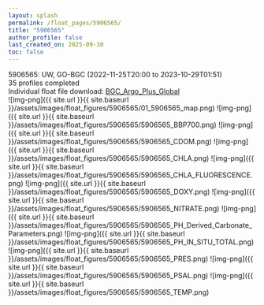 ```yaml
---
layout: splash
permalink: /float_pages/5906565/
title: "5906565"
author_profile: false
last_created_on: 2025-09-30
toc: false
---
```

 
5906565: UW, GO-BGC (2022-11-25T20:00 to 2023-10-29T01:51)\
35 profiles completed\
Individual float file download: [BGC_Argo_Plus_Global](https://ftp.soest.hawaii.edu/bgc_argo_plus/Individual_Floats/outliers_removed/5906565_Sprof_processed.nc)\
![img-png]({{ site.url }}{{ site.baseurl }}/assets/images/float_figures/5906565/01_5906565_map.png)
![img-png]({{ site.url }}{{ site.baseurl }}/assets/images/float_figures/5906565/5906565_BBP700.png)
![img-png]({{ site.url }}{{ site.baseurl }}/assets/images/float_figures/5906565/5906565_CDOM.png)
![img-png]({{ site.url }}{{ site.baseurl }}/assets/images/float_figures/5906565/5906565_CHLA.png)
![img-png]({{ site.url }}{{ site.baseurl }}/assets/images/float_figures/5906565/5906565_CHLA_FLUORESCENCE.png)
![img-png]({{ site.url }}{{ site.baseurl }}/assets/images/float_figures/5906565/5906565_DOXY.png)
![img-png]({{ site.url }}{{ site.baseurl }}/assets/images/float_figures/5906565/5906565_NITRATE.png)
![img-png]({{ site.url }}{{ site.baseurl }}/assets/images/float_figures/5906565/5906565_PH_Derived_Carbonate_Parameters.png)
![img-png]({{ site.url }}{{ site.baseurl }}/assets/images/float_figures/5906565/5906565_PH_IN_SITU_TOTAL.png)
![img-png]({{ site.url }}{{ site.baseurl }}/assets/images/float_figures/5906565/5906565_PRES.png)
![img-png]({{ site.url }}{{ site.baseurl }}/assets/images/float_figures/5906565/5906565_PSAL.png)
![img-png]({{ site.url }}{{ site.baseurl }}/assets/images/float_figures/5906565/5906565_TEMP.png)
